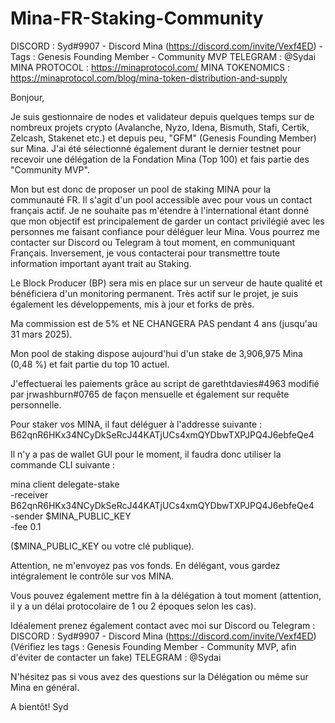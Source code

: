 # Mina-FR-Staking-Community

DISCORD : Syd#9907 - Discord Mina (https://discord.com/invite/Vexf4ED) - Tags : Genesis Founding Member - Community MVP
TELEGRAM : @Sydai
MINA PROTOCOL : https://minaprotocol.com/
MINA TOKENOMICS : https://minaprotocol.com/blog/mina-token-distribution-and-supply


Bonjour,

Je suis gestionnaire de nodes et validateur depuis quelques temps sur de nombreux projets crypto (Avalanche, Nyzo, Idena, Bismuth, Stafi, Certik, Zelcash, Stakenet etc.) et depuis peu, "GFM" (Genesis Founding Member) sur Mina. J'ai été sélectionné également durant le dernier testnet pour recevoir une délégation de la Fondation Mina (Top 100) et fais partie des "Community MVP".

Mon but est donc de proposer un pool de staking MINA pour la communauté FR. Il s'agit d'un pool accessible avec pour vous un contact français actif. Je ne souhaite pas m'étendre à l'international étant donné que mon objectif est principalement de garder un contact privilégié avec les personnes me faisant confiance pour déléguer leur Mina. Vous pourrez me contacter sur Discord ou Telegram à tout moment, en communiquant Français. Inversement, je vous contacterai pour transmettre toute information important ayant trait au Staking.

Le Block Producer (BP) sera mis en place sur un serveur de haute qualité et bénéficiera d'un monitoring permanent. Très actif sur le projet, je suis également les développements, mis à jour et forks de près.

Ma commission est de 5% et NE CHANGERA PAS pendant 4 ans (jusqu'au 31 mars 2025).

Mon pool de staking dispose aujourd'hui d'un stake de 3,906,975 Mina (0,48 %) et fait partie du top 10 actuel.

J'effectuerai les paiements grâce au script de garethtdavies#4963 modifié par jrwashburn#0765 de façon mensuelle et également sur requête personnelle.

Pour staker vos MINA, il faut déléguer à l'addresse suivante :
B62qnR6HKx34NCyDkSeRcJ44KATjUCs4xmQYDbwTXPJPQ4J6ebfeQe4

Il n'y a pas de wallet GUI pour le moment, il faudra donc utiliser la commande CLI suivante :

mina client delegate-stake \
    -receiver B62qnR6HKx34NCyDkSeRcJ44KATjUCs4xmQYDbwTXPJPQ4J6ebfeQe4 \
    -sender $MINA_PUBLIC_KEY \
    -fee 0.1

($MINA_PUBLIC_KEY ou votre clé publique).

Attention, ne m'envoyez pas vos fonds. En délégant, vous gardez intégralement le contrôle sur vos MINA.

Vous pouvez également mettre fin à la délégation à tout moment (attention, il y a un délai protocolaire de 1 ou 2 époques selon les cas).

Idéalement prenez également contact avec moi sur Discord ou Telegram :
DISCORD : Syd#9907 - Discord Mina (https://discord.com/invite/Vexf4ED) (Vérifiez les tags : Genesis Founding Member - Community MVP, afin d'éviter de contacter un fake)
TELEGRAM : @Sydai

N'hésitez pas si vous avez des questions sur la Délégation ou même sur Mina en général.

A bientôt!
Syd
